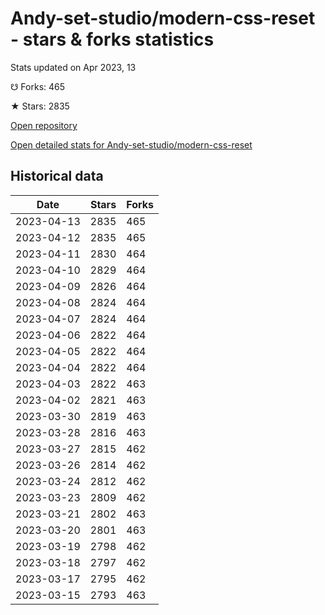 # Andy-set-studio/modern-css-reset - stars & forks statistics

Stats updated on Apr 2023, 13

☋ Forks: 465

★ Stars: 2835

[Open repository](https://github.com/Andy-set-studio/modern-css-reset)

[Open detailed stats for Andy-set-studio/modern-css-reset](https://reviewgithub.com/rep/Andy-set-studio/modern-css-reset)

## Historical data
| Date | Stars | Forks |
|------|-------|-------|
| 2023-04-13 | 2835 | 465 | 
| 2023-04-12 | 2835 | 465 | 
| 2023-04-11 | 2830 | 464 | 
| 2023-04-10 | 2829 | 464 | 
| 2023-04-09 | 2826 | 464 | 
| 2023-04-08 | 2824 | 464 | 
| 2023-04-07 | 2824 | 464 | 
| 2023-04-06 | 2822 | 464 | 
| 2023-04-05 | 2822 | 464 | 
| 2023-04-04 | 2822 | 464 | 
| 2023-04-03 | 2822 | 463 | 
| 2023-04-02 | 2821 | 463 | 
| 2023-03-30 | 2819 | 463 | 
| 2023-03-28 | 2816 | 463 | 
| 2023-03-27 | 2815 | 462 | 
| 2023-03-26 | 2814 | 462 | 
| 2023-03-24 | 2812 | 462 | 
| 2023-03-23 | 2809 | 462 | 
| 2023-03-21 | 2802 | 463 | 
| 2023-03-20 | 2801 | 463 | 
| 2023-03-19 | 2798 | 462 | 
| 2023-03-18 | 2797 | 462 | 
| 2023-03-17 | 2795 | 462 | 
| 2023-03-15 | 2793 | 463 | 


